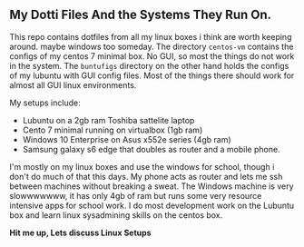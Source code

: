 ## My Dotti Files And the  Systems They Run On.
This repo contains dotfiles from all my linux boxes i think are worth keeping around. maybe windows too someday.
The directory `centos-vm` contains the configs of my centos 7 minimal box. No GUI, so most the things do not work
in the system. The `buntufigs` directory on the other hand holds the configs of my lubuntu with GUI config files. Most
of the things there should work for almost all GUI linux environments.

My setups include:
- Lubuntu on a 2gb ram Toshiba sattelite laptop
- Cento 7 minimal running on virtualbox (1gb ram)
- Windows 10 Enterprise on Asus x552e series (4gb ram)
- Samsung galaxy s6 edge that doubles as router and a mobile phone.

I'm mostly on my linux boxes and use the windows for school, though i don't do
much of that this days. My phone acts as router and lets me ssh between machines
without breaking a sweat. The Windows machine is very slowwwwwww, it has only
4gb of ram but runs some very resource intensive apps for school work.
I do most development work on the Lubuntu box and learn linux sysadmining skills
on the centos box.

**Hit me up, Lets discuss Linux Setups**
